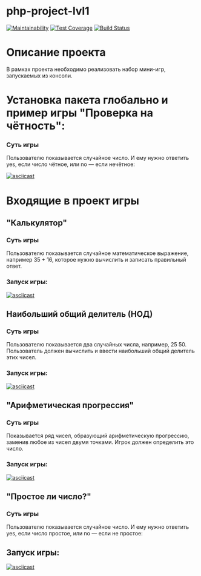 # php-project-lvl1

[![Maintainability](https://api.codeclimate.com/v1/badges/ca4060c01a02beceb2f8/maintainability)](https://codeclimate.com/github/evgenylavelin/php-project-lvl1/maintainability)
[![Test Coverage](https://api.codeclimate.com/v1/badges/ca4060c01a02beceb2f8/test_coverage)](https://codeclimate.com/github/evgenylavelin/php-project-lvl1/test_coverage)
[![Build Status](https://travis-ci.org/evgenylavelin/php-project-lvl1.svg?branch=master)](https://travis-ci.org/evgenylavelin/php-project-lvl1)

# Описание проекта

В рамках проекта необходимо реализовать набор мини-игр, запускаемых из консоли.

# Установка пакета глобально и пример игры "Проверка на чётность":

### Суть игры 

Пользователю показывается случайное число. И ему нужно ответить yes, если число чётное, или no — если нечётное:

[![asciicast](https://asciinema.org/a/0III4JSERPVCI1WuxySC0Qgsc.svg)](https://asciinema.org/a/0III4JSERPVCI1WuxySC0Qgsc)

# Входящие в проект игры

## "Калькулятор"
### Суть игры

Пользователю показывается случайное математическое выражение, например 35 + 16, которое нужно вычислить и записать правильный ответ.

### Запуск игры:

[![asciicast](https://asciinema.org/a/tMHIgAokhMQV3Gl5CrZDuwnWN.svg)](https://asciinema.org/a/tMHIgAokhMQV3Gl5CrZDuwnWN)

## Наибольший общий делитель (НОД)
### Суть игры 

Пользователю показывается два случайных числа, например, 25 50. Пользователь должен вычислить и ввести наибольший общий делитель этих чисел.

### Запуск игры:

[![asciicast](https://asciinema.org/a/uwL5ygbUOHJyoFQAN7DmliL3E.svg)](https://asciinema.org/a/uwL5ygbUOHJyoFQAN7DmliL3E)

## "Арифметическая прогрессия"
###  Суть игры 
Показывается ряд чисел, образующий арифметическую прогрессию, заменив любое из чисел двумя точками. Игрок должен определить это число.

### Запуск игры:

[![asciicast](https://asciinema.org/a/sHa3G3LQMyIcFCN5AIM5NfJ0O.svg)](https://asciinema.org/a/sHa3G3LQMyIcFCN5AIM5NfJ0O)

## "Простое ли число?"
###  Суть игры 

Пользователю показывается случайное число. И ему нужно ответить yes, если число простое, или no — если не простое:

## Запуск игры:

[![asciicast](https://asciinema.org/a/S8b6MB2McxS4Ag2gnideEVCxV.svg)](https://asciinema.org/a/S8b6MB2McxS4Ag2gnideEVCxV)
